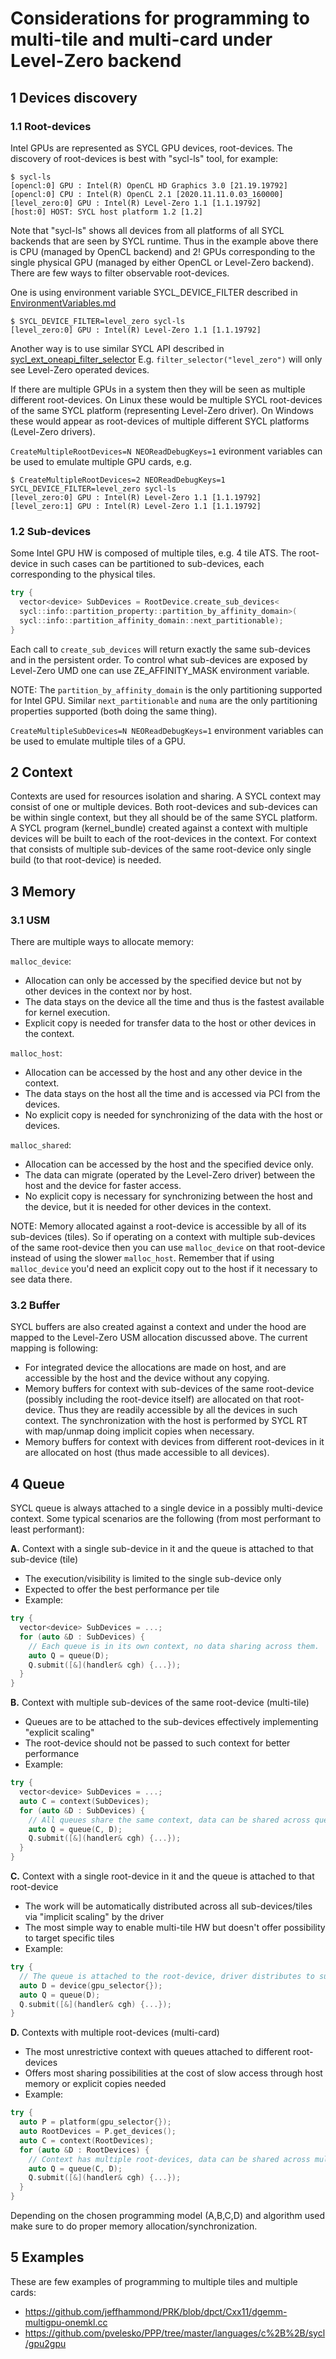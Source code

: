 # Considerations for programming to multi-tile and multi-card under Level-Zero backend

## 1 Devices discovery
### 1.1 Root-devices

Intel GPUs are represented as SYCL GPU devices, root-devices.
The discovery of root-devices is best with "sycl-ls" tool, for example:
	
```
$ sycl-ls
[opencl:0] GPU : Intel(R) OpenCL HD Graphics 3.0 [21.19.19792]
[opencl:0] CPU : Intel(R) OpenCL 2.1 [2020.11.11.0.03_160000]
[level_zero:0] GPU : Intel(R) Level-Zero 1.1 [1.1.19792]
[host:0] HOST: SYCL host platform 1.2 [1.2]
```

Note that "sycl-ls" shows all devices from all platforms of all SYCL backends that are seen
by SYCL runtime. Thus in the example above there is CPU (managed by OpenCL backend) and 2!
GPUs corresponding to the single physical GPU (managed by either OpenCL or Level-Zero backend).
There are few ways to filter observable root-devices.
	
One is using environment variable SYCL_DEVICE_FILTER described in [EnvironmentVariables.md](https://github.com/intel/llvm/blob/sycl/sycl/doc/EnvironmentVariables.md)
```
$ SYCL_DEVICE_FILTER=level_zero sycl-ls
[level_zero:0] GPU : Intel(R) Level-Zero 1.1 [1.1.19792]
```
Another way is to use similar SYCL API described in [sycl\_ext\_oneapi\_filter\_selector](extensions/supported/sycl_ext_oneapi_filter_selector.asciidoc)
E.g. `filter_selector("level_zero")` will only see Level-Zero operated devices.

If there are multiple GPUs in a system then they will be seen as multiple different root-devices.
On Linux these would be multiple SYCL root-devices of the same SYCL platform (representing Level-Zero driver).
On Windows these would appear as root-devices of multiple different SYCL platforms (Level-Zero drivers).

`CreateMultipleRootDevices=N NEOReadDebugKeys=1` evironment variables can be used to emulate multiple GPU cards, e.g.
```
$ CreateMultipleRootDevices=2 NEOReadDebugKeys=1 SYCL_DEVICE_FILTER=level_zero sycl-ls
[level_zero:0] GPU : Intel(R) Level-Zero 1.1 [1.1.19792]
[level_zero:1] GPU : Intel(R) Level-Zero 1.1 [1.1.19792]
```
	
### 1.2 Sub-devices
	
Some Intel GPU HW is composed of multiple tiles, e.g. 4 tile ATS.
The root-device in such cases can be partitioned to sub-devices, each corresponding to the physical tiles.

``` C++	
try {
  vector<device> SubDevices = RootDevice.create_sub_devices<
  sycl::info::partition_property::partition_by_affinity_domain>(
  sycl::info::partition_affinity_domain::next_partitionable);
}
```

Each call to `create_sub_devices` will return exactly the same sub-devices and in the persistent order.
To control what sub-devices are exposed by Level-Zero UMD one can use ZE_AFFINITY_MASK environment variable.

NOTE: The `partition_by_affinity_domain` is the only partitioning supported for Intel GPU.
Similar `next_partitionable` and `numa` are the only partitioning properties supported (both doing the same thing).

`CreateMultipleSubDevices=N NEOReadDebugKeys=1` environment variables can be used to emulate multiple tiles of a GPU.

## 2 Context	
	
Contexts are used for resources isolation and sharing. A SYCL context may consist of one or multiple devices.
Both root-devices and sub-devices can be within single context, but they all should be of the same SYCL platform.
A SYCL program (kernel_bundle) created against a context with multiple devices will be built to each of the root-devices in the context.
For context that consists of multiple sub-devices of the same root-device only single build (to that root-device) is needed.
	
## 3 Memory
### 3.1 USM

There are multiple ways to allocate memory:

`malloc_device`:
- Allocation can only be accessed by the specified device but not by other devices in the context nor by host.
- The data stays on the device all the time and thus is the fastest available for kernel execution.
- Explicit copy is needed for transfer data to the host or other devices in the context.
				   
`malloc_host`:
- Allocation can be accessed by the host and any other device in the context.
- The data stays on the host all the time and is accessed via PCI from the devices.
- No explicit copy is needed for synchronizing of the data with the host or devices.
			   
`malloc_shared`:
- Allocation can be accessed by the host and the specified device only.
- The data can migrate (operated by the Level-Zero driver) between the host and the device for faster access.
- No explicit copy is necessary for synchronizing between the host and the device, but it is needed for other devices in the context.
				   
NOTE: Memory allocated against a root-device is accessible by all of its sub-devices (tiles).
So if operating on a context with multiple sub-devices of the same root-device then you can use `malloc_device` on that root-device instead of using the slower `malloc_host`.
Remember that if using `malloc_device` you'd need an explicit copy out to the host if it necessary to see data there.
					   
### 3.2 Buffer
	
SYCL buffers are also created against a context and under the hood are mapped to the Level-Zero USM allocation discussed above.
The current mapping is following:

- For integrated device the allocations are made on host, and are accessible by the host and the device without any copying.
- Memory buffers for context with sub-devices of the same root-device (possibly including the root-device itself) are allocated on that root-device.
   Thus they are readily accessible by all the devices in such context. The synchronization with the host is performed by SYCL RT with map/unmap doing implicit copies when necessary.
- Memory buffers for context with devices from different root-devices in it are allocated on host (thus made accessible to all devices).
	
## 4 Queue

SYCL queue is always attached to a single device in a possibly multi-device context.
Some typical scenarios are the following (from most performant to least performant):

**A.** Context with a single sub-device in it and the queue is attached to that sub-device (tile)
- The execution/visibility is limited to the single sub-device only
- Expected to offer the best performance per tile
- Example:
``` C++	
try {
  vector<device> SubDevices = ...;
  for (auto &D : SubDevices) {
    // Each queue is in its own context, no data sharing across them.
    auto Q = queue(D);
    Q.submit([&](handler& cgh) {...});
  }
}
```

**B.** Context with multiple sub-devices of the same root-device (multi-tile)
- Queues are to be attached to the sub-devices effectively implementing "explicit scaling"
- The root-device should not be passed to such context for better performance
- Example:
``` C++	
try {
  vector<device> SubDevices = ...;
  auto C = context(SubDevices);
  for (auto &D : SubDevices) {
    // All queues share the same context, data can be shared across queues.
    auto Q = queue(C, D);
    Q.submit([&](handler& cgh) {...});
  }
}
```
	
**C.** Context with a single root-device in it and the queue is attached to that root-device
- The work will be automatically distributed across all sub-devices/tiles via "implicit scaling" by the driver
- The most simple way to enable multi-tile HW but doesn't offer possibility to target specific tiles
- Example:
``` C++	
try {
  // The queue is attached to the root-device, driver distributes to sub-devices, if any.
  auto D = device(gpu_selector{});
  auto Q = queue(D);
  Q.submit([&](handler& cgh) {...});
}
```
		
**D.** Contexts with multiple root-devices (multi-card)
- The most unrestrictive context with queues attached to different root-devices
- Offers most sharing possibilities at the cost of slow access through host memory or explicit copies needed
- Example:
``` C++	
try {
  auto P = platform(gpu_selector{});
  auto RootDevices = P.get_devices();
  auto C = context(RootDevices);
  for (auto &D : RootDevices) {
    // Context has multiple root-devices, data can be shared across multi-card (requires explict copying)
    auto Q = queue(C, D);
    Q.submit([&](handler& cgh) {...});
  }
}
```

Depending on the chosen programming model (A,B,C,D) and algorithm used make sure to do proper memory allocation/synchronization.
				
## 5 Examples
	
These are few examples of programming to multiple tiles and multiple cards:
- https://github.com/jeffhammond/PRK/blob/dpct/Cxx11/dgemm-multigpu-onemkl.cc
- https://github.com/pvelesko/PPP/tree/master/languages/c%2B%2B/sycl/gpu2gpu
